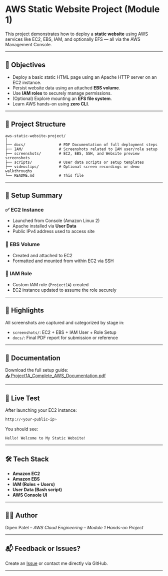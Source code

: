 
# AWS Static Website Project (Module 1)

This project demonstrates how to deploy a **static website** using AWS services like EC2, EBS, IAM, and optionally EFS — all via the AWS Management Console.

---

## 📌 Objectives

- Deploy a basic static HTML page using an Apache HTTP server on an EC2 instance.
- Persist website data using an attached **EBS volume**.
- Use **IAM roles** to securely manage permissions.
- (Optional) Explore mounting an **EFS file system**.
- Learn AWS hands-on using **zero CLI**.

---

## 📁 Project Structure

```
aws-static-website-project/
│
├── docs/               # PDF Documentation of full deployment steps
├── IAM/                # Screenshots related to IAM user/role setup
├── screenshots/        # EC2, EBS, SSH, and Website preview screenshots
├── scripts/            # User data scripts or setup templates
├── videoclips/         # Optional screen recordings or demo walkthroughs
└── README.md           # This file
```

---

## 🧪 Setup Summary

### ✅ EC2 Instance
- Launched from Console (Amazon Linux 2)
- Apache installed via **User Data**
- Public IPv4 address used to access site

### 💽 EBS Volume
- Created and attached to EC2
- Formatted and mounted from within EC2 via SSH

### 🔐 IAM Role
- Custom IAM role (`Project1A`) created
- EC2 instance updated to assume the role securely

---

## 📸 Highlights

All screenshots are captured and categorized by stage in:
- `screenshots/`: EC2 + EBS + IAM User + Role Setup
- `docs/`: Final PDF report for submission or reference

---

## 📄 Documentation

Download the full setup guide:  
[📥 Project1A_Complete_AWS_Documentation.pdf](./docs/Project1A_Complete_AWS_Documentation.pdf)

---

## 🚀 Live Test

After launching your EC2 instance:
```bash
http://<your-public-ip>
```
You should see:
```
Hello! Welcome to My Static Website!
```

---

## 🛠 Tech Stack

- **Amazon EC2**
- **Amazon EBS**
- **IAM (Roles + Users)**
- **User Data (Bash script)**
- **AWS Console UI**

---

## 👨‍💻 Author

Dipen Patel – *AWS Cloud Engineering – Module 1 Hands-on Project*

---

## 📬 Feedback or Issues?

Create an [Issue](https://github.com/your-repo/issues) or contact me directly via GitHub.

---

